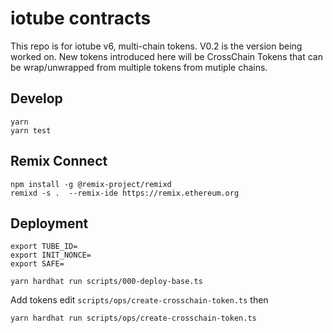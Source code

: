 # iotube contracts

This repo is for iotube v6, multi-chain tokens. V0.2 is the version being worked on. New tokens introduced here will be CrossChain Tokens that can be wrap/unwrapped from multiple tokens from mutiple chains. 


## Develop

```
yarn
yarn test
```


## Remix Connect
```
npm install -g @remix-project/remixd
remixd -s .  --remix-ide https://remix.ethereum.org
```


## Deployment

```
export TUBE_ID=
export INIT_NONCE=
export SAFE=

yarn hardhat run scripts/000-deploy-base.ts
```

Add tokens
edit ```scripts/ops/create-crosschain-token.ts``` then
```
yarn hardhat run scripts/ops/create-crosschain-token.ts
```
